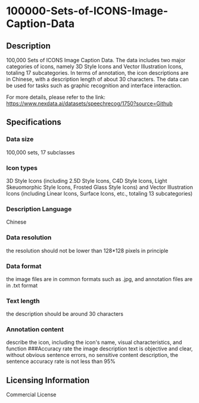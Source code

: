 # 100000-Sets-of-ICONS-Image-Caption-Data

## Description
100,000 Sets of ICONS Image Caption Data. The data includes two major categories of icons, namely 3D Style Icons and Vector Illustration Icons, totaling 17 subcategories. In terms of annotation, the icon descriptions are in Chinese, with a description length of about 30 characters. The data can be used for tasks such as graphic recognition and interface interaction.

For more details, please refer to the link: https://www.nexdata.ai/datasets/speechrecog/1750?source=Github

## Specifications
### Data size
100,000 sets, 17 subclasses
### Icon types
3D Style Icons (including 2.5D Style Icons, C4D Style Icons, Light Skeuomorphic Style Icons, Frosted Glass Style Icons) and Vector Illustration Icons (including Linear Icons, Surface Icons, etc., totaling 13 subcategories)
### Description Language
Chinese
### Data resolution
the resolution should not be lower than 128*128 pixels in principle
### Data format
the image files are in common formats such as .jpg, and annotation files are in .txt format
### Text length
the description should be around 30 characters
### Annotation content
describe the icon, including the icon's name, visual characteristics, and function
###Accuracy rate
the image description text is objective and clear, without obvious sentence errors, no sensitive content description, the sentence accuracy rate is not less than 95%

## Licensing Information
Commercial License





























